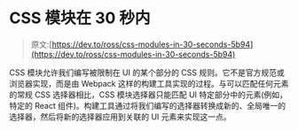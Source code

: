 # CSS 模块在 30 秒内

> 原文:[https://dev.to/ross/css-modules-in-30-seconds-5b94](https://dev.to/ross/css-modules-in-30-seconds-5b94)

CSS 模块允许我们编写被限制在 UI 的某个部分的 CSS 规则。它不是官方规范或浏览器实现，而是由 Webpack 这样的构建工具实现的过程。与可以匹配任何元素的常规 CSS 选择器相比，CSS 模块选择器只能匹配 UI 特定部分中的元素(例如，特定的 React 组件)。构建工具通过将我们编写的选择器转换成新的、全局唯一的选择器，然后将新的选择器应用到关联的 UI 元素来实现这一点。